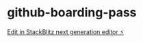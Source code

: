 # github-boarding-pass

[Edit in StackBlitz next generation editor ⚡️](https://stackblitz.com/~/github.com/s-kris/github-boarding-pass)
